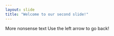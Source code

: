 ```yaml
---
layout: slide
title: "Welcome to our second slide!"
---
```

More nonsense text
Use the left arrow to go back!
